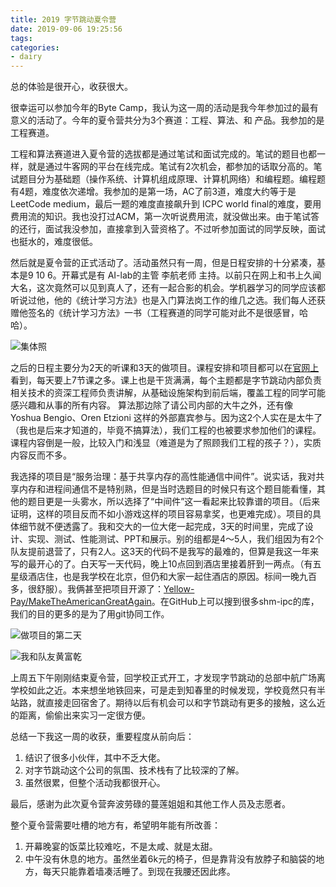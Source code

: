 ```yaml
---
title: 2019 字节跳动夏令营
date: 2019-09-06 19:25:56
tags:
categories:
- dairy
---
```


总的体验是很开心，收获很大。

很幸运可以参加今年的Byte Camp，我认为这一周的活动是我今年参加过的最有意义的活动了。今年的夏令营共分为3个赛道：工程、算法、和 产品。我参加的是工程赛道。

工程和算法赛道进入夏令营的选拔都是通过笔试和面试完成的。笔试的题目也都一样，就是通过牛客网的平台在线完成。笔试有2次机会，都参加的话取分高的。笔试题目分为基础题（操作系统、计算机组成原理、计算机网络）和编程题。编程题有4题，难度依次递增。我参加的是第一场，AC了前3道，难度大约等于是LeetCode medium，最后一题的难度直接飙升到 ICPC world final的难度，要用费用流的知识。我也没打过ACM，第一次听说费用流，就没做出来。由于笔试答的还行，面试我没参加，直接拿到入营资格了。不过听参加面试的同学反映，面试也挺水的，难度很低。

然后就是夏令营的正式活动了。活动虽然只有一周，但是日程安排的十分紧凑，基本是9 10 6。开幕式是有 AI-lab的主管 李航老师 主持。以前只在网上和书上久闻大名，这次竟然可以见到真人了，还有一起合影的机会。学机器学习的同学应该都听说过他，他的《统计学习方法》也是入门算法岗工作的维几之选。我们每人还获赠他签名的《统计学习方法》一书（工程赛道的同学可能对此不是很感冒，哈哈）。

![集体照](/images/ByteDance-camp-jiti.jpg)

之后的日程主要分为2天的听课和3天的做项目。课程安排和项目都可以在[官网上](https://bytecamp.toutiao.com/course)看到，每天要上7节课之多。课上也是干货满满，每个主题都是字节跳动内部负责相关技术的资深工程师负责讲解，从基础设施架构到前后端，覆盖工程的同学可能感兴趣和从事的所有内容。
算法那边除了请公司内部的大牛之外，还有像 Yoshua Bengio、Oren Etzioni 这样的外部嘉宾参与。因为这2个人实在是太牛了（我也是后来才知道的，毕竟不搞算法），我们工程的也被要求参加他们的课程。课程内容倒是一般，比较入门和浅显（难道是为了照顾我们工程的孩子？），实质内容反而不多。

我选择的项目是“服务治理：基于共享内存的高性能通信中间件”。说实话，我对共享内存和进程间通信不是特别熟，但是当时选题目的时候只有这个题目能看懂，其他的题目更是一头雾水，所以选择了“中间件”这一看起来比较靠谱的项目。（后来证明，这样的项目反而不如小游戏这样的项目容易拿奖，也更难完成）。项目的具体细节就不便透露了。我和交大的一位大佬一起完成，3天的时间里，完成了设计、实现、测试、性能测试、PPT和展示。别的组都是4～5人，我们组因为有2个队友提前退营了，只有2人。这3天的代码不是我写的最难的，但算是我这一年来写的最开心的了。白天写一天代码，晚上10点回到酒店里接着肝到一两点。（有五星级酒店住，也是我学校在北京，但仍和大家一起住酒店的原因。标间一晚九百多，很舒服）。我俩甚至把项目开源了：[Yellow-Pay/MakeTheAmericanGreatAgain](https://github.com/Yellow-Pay/MakeTheAmericanGreatAgain)。在GitHub上可以搜到很多shm-ipc的库，我们的目的更多的是为了用git协同工作。

![做项目的第二天](/images/Bytedance-camp.jpg)

![我和队友黄富乾](/images/us.jpg)

上周五下午刚刚结束夏令营，回学校正式开工，才发现字节跳动的总部中航广场离学校如此之近。本来想坐地铁回来，可是走到知春里的时候发现，学校竟然只有半站路，就直接走回宿舍了。期待以后有机会可以和字节跳动有更多的接触，这么近的距离，偷偷出来实习一定很方便。

总结一下我这一周的收获，重要程度从前向后：
1. 结识了很多小伙伴，其中不乏大佬。
2. 对字节跳动这个公司的氛围、技术栈有了比较深的了解。
3. 虽然很累，但整个活动我都很开心。

最后，感谢为此次夏令营奔波劳碌的蔓莲姐姐和其他工作人员及志愿者。

整个夏令营需要吐槽的地方有，希望明年能有所改善：
1. 开幕晚宴的饭菜比较难吃，不是太咸、就是太甜。
2. 中午没有休息的地方。虽然坐着6k元的椅子，但是靠背没有放脖子和脑袋的地方，每天只能靠着墙凑活睡了。到现在我腰还因此疼。
